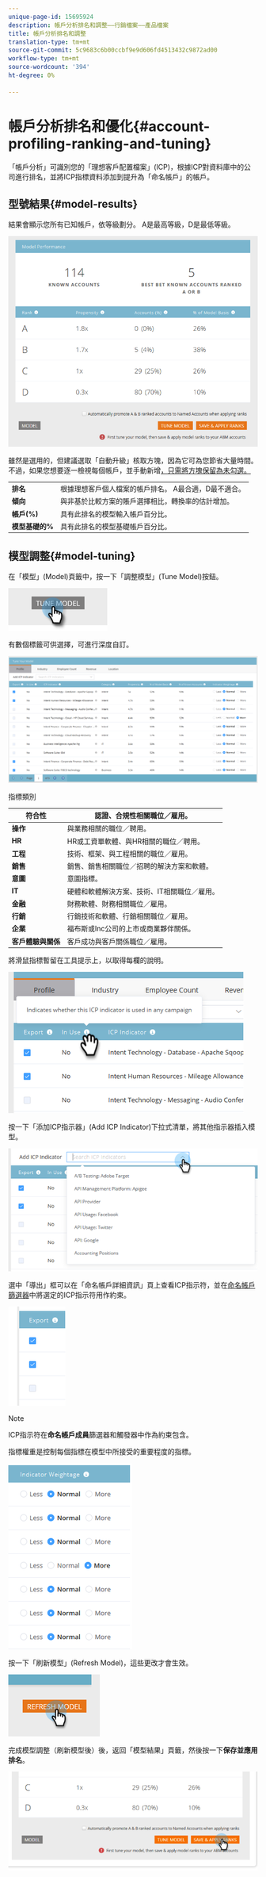 ```yaml
---
unique-page-id: 15695924
description: 帳戶分析排名和調整——行銷檔案——產品檔案
title: 帳戶分析排名和調整
translation-type: tm+mt
source-git-commit: 5c9683c6b00ccbf9e9d606fd4513432c9872ad00
workflow-type: tm+mt
source-wordcount: '394'
ht-degree: 0%

---
```



# 帳戶分析排名和優化{#account-profiling-ranking-and-tuning}

「帳戶分析」可識別您的「理想客戶配置檔案」(ICP)，根據ICP對資料庫中的公司進行排名，並將ICP指標資料添加到提升為「命名帳戶」的帳戶。

## 型號結果{#model-results}

結果會顯示您所有已知帳戶，依等級劃分。 A是最高等級，D是最低等級。

![](assets/results.png)

雖然是選用的，但建議選取「自動升級」核取方塊，因為它可為您節省大量時間。 不過，如果您想要逐一檢視每個帳戶，並手動新增[，只需將方塊保留為未勾選。](http://docs.marketo.com/display/DOCS/Discover+Accounts#DiscoverAccounts-DiscoverCRMAccounts)

<table> 
 <tbody> 
  <tr> 
   <td><strong>排名</strong></td> 
   <td> 
    <div>
      根據理想客戶個人檔案的帳戶排名。 A最合適，D最不適合。 
    </div></td> 
  </tr> 
  <tr> 
   <td><strong>傾向</strong></td> 
   <td> 
    <div>
      與非基於比較方案的賬戶選擇相比，轉換率的估計增加。 
    </div></td> 
  </tr> 
  <tr> 
   <td><strong>帳戶(%)</strong></td> 
   <td> 
    <div>
      具有此排名的模型輸入帳戶百分比。 
    </div></td> 
  </tr> 
  <tr> 
   <td><strong>模型基礎的%</strong></td> 
   <td> 
    <div>
      具有此排名的模型基礎帳戶百分比。 
    </div></td> 
  </tr> 
 </tbody> 
</table>

## 模型調整{#model-tuning}

在「模型」(Model)頁籤中，按一下「調整模型」(Tune Model)按鈕。

![](assets/two.png)

有數個標籤可供選擇，可進行深度自訂。

![](assets/tuning-page.png)

指標類別

| **符合性** | 認證、合規性相關職位／雇用。 |
|---|---|
| **操作** | 與業務相關的職位／聘用。 |
| **HR** | HR或工資單軟體、與HR相關的職位／聘用。 |
| **工程** | 技術、框架、與工程相關的職位／雇用。 |
| **銷售** | 銷售、銷售相關職位／招聘的解決方案和軟體。 |
| **意圖** | 意圖指標。 |
| **IT** | 硬體和軟體解決方案、技術、IT相關職位／雇用。 |
| **金融** | 財務軟體、財務相關職位／雇用。 |
| **行銷** | 行銷技術和軟體、行銷相關職位／雇用。 |
| **企業** | 福布斯或Inc公司的上市或商業夥伴關係。 |
| **客戶體驗與關係** | 客戶成功與客戶關係職位／雇用。 |

將滑鼠指標暫留在工具提示上，以取得每欄的說明。

![](assets/tool-tip.png)

按一下「添加ICP指示器」(Add ICP Indicator)下拉式清單，將其他指示器插入模型。

![](assets/add-icp.png)

選中「導出」框可以在「命名帳戶詳細資訊」頁上查看ICP指示符，並在[命名帳戶篩選器](http://docs.marketo.com/display/DOCS/Account+Filters)中將選定的ICP指示符用作約束。

![](assets/export.png)

>[!NOTE]
>
>ICP指示符在&#x200B;**命名帳戶成員**&#x200B;篩選器和觸發器中作為約束包含。

指標權重是控制每個指標在模型中所接受的重要程度的指標。

![](assets/weightage.png)

按一下「刷新模型」(Refresh Model)，這些更改才會生效。

![](assets/refresh-button.png)

完成模型調整（刷新模型後）後，返回「模型結果」頁籤，然後按一下&#x200B;**保存並應用排名**。

![](assets/ranks.png)

